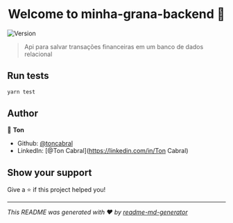 <h1 align="center">Welcome to minha-grana-backend 👋</h1>
<p>
  <img alt="Version" src="https://img.shields.io/badge/version-1.0.0-blue.svg?cacheSeconds=2592000" />
</p>

> Api para salvar transações financeiras em um banco de dados relacional

## Run tests

```sh
yarn test
```

## Author

👤 **Ton**

* Github: [@toncabral](https://github.com/toncabral)
* LinkedIn: [@Ton Cabral](https://linkedin.com/in/Ton Cabral)

## Show your support

Give a ⭐️ if this project helped you!

***
_This README was generated with ❤️ by [readme-md-generator](https://github.com/kefranabg/readme-md-generator)_